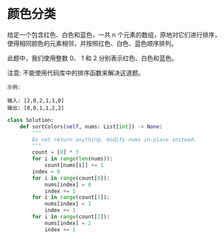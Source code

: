 # 颜色分类
给定一个包含红色、白色和蓝色，一共 n 个元素的数组，原地对它们进行排序，使得相同颜色的元素相邻，并按照红色、白色、蓝色顺序排列。

此题中，我们使用整数 0、 1 和 2 分别表示红色、白色和蓝色。

注意:
不能使用代码库中的排序函数来解决这道题。
```
示例:

输入: [2,0,2,1,1,0]
输出: [0,0,1,1,2,2]
```
```python
class Solution:
    def sortColors(self, nums: List[int]) -> None:
        """
        Do not return anything, modify nums in-place instead.
        """
        count = [0] * 3
        for i in range(len(nums)):
            count[nums[i]] += 1
        index = 0
        for i in range(count[0]):
            nums[index] = 0
            index += 1
        for i in range(count[1]):
            nums[index] = 1
            index += 1
        for i in range(count[2]):
            nums[index] = 2
            index += 1
```
